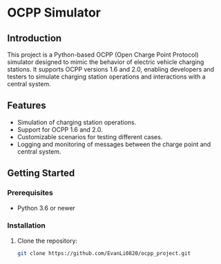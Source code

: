 # OCPP Simulator

## Introduction
This project is a Python-based OCPP (Open Charge Point Protocol) simulator designed to mimic the behavior of electric vehicle charging stations. It supports OCPP versions 1.6 and 2.0, enabling developers and testers to simulate charging station operations and interactions with a central system.

## Features
- Simulation of charging station operations.
- Support for OCPP 1.6 and 2.0.
- Customizable scenarios for testing different cases.
- Logging and monitoring of messages between the charge point and central system.

## Getting Started

### Prerequisites
- Python 3.6 or newer

### Installation
1. Clone the repository:
   ```bash
   git clone https://github.com/EvanLi0820/ocpp_project.git
